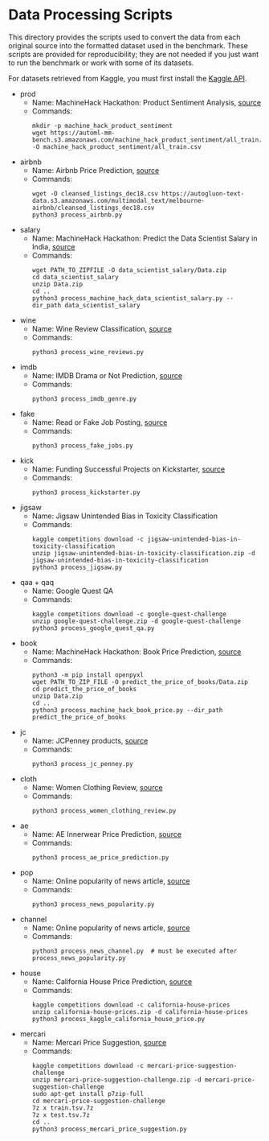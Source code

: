 # Data Processing Scripts

This directory provides the scripts used to convert the data from each original source into the formatted dataset used in the benchmark. 
These scripts are provided for reproducibility; they are not needed if you just want to run the benchmark or work with some of its datasets. 

For datasets retrieved from Kaggle, you must first install the [Kaggle API](https://www.kaggle.com/docs/api). 


- prod 
  - Name: MachineHack Hackathon: Product Sentiment Analysis, [source](https://www.machinehack.com/hackathons/product_sentiment_classification_weekend_hackathon_19/overview)
  - Commands:
    ```
    mkdir -p machine_hack_product_sentiment
    wget https://automl-mm-bench.s3.amazonaws.com/machine_hack_product_sentiment/all_train.csv -O machine_hack_product_sentiment/all_train.csv
    ```
- airbnb
  - Name: Airbnb Price Prediction, [source](https://www.kaggle.com/tylerx/melbourne-airbnb-open-data)
  - Commands: 
    ```
    wget -O cleansed_listings_dec18.csv https://autogluon-text-data.s3.amazonaws.com/multimodal_text/melbourne-airbnb/cleansed_listings_dec18.csv
    python3 process_airbnb.py
    ```
- salary
  - Name: MachineHack Hackathon: Predict the Data Scientist Salary in India, [source](https://machinehack.com/hackathons/predict_the_data_scientists_salary_in_india_hackathon/overview)
  - Commands:
    ```
    wget PATH_TO_ZIPFILE -O data_scientist_salary/Data.zip
    cd data_scientist_salary
    unzip Data.zip
    cd ..
    python3 process_machine_hack_data_scientist_salary.py --dir_path data_scientist_salary
    ```
- wine
  - Name: Wine Review Classification, [source](https://www.kaggle.com/zynicide/wine-reviews)
  - Commands:
    ```
    python3 process_wine_reviews.py 
    ```
- imdb
  - Name: IMDB Drama or Not Prediction, [source](https://www.kaggle.com/PromptCloudHQ/imdb-data)
  - Commands:
    ```
    python3 process_imdb_genre.py
    ```
- fake
  - Name: Read or Fake Job Posting, [source](https://www.kaggle.com/shivamb/real-or-fake-fake-job-posting-prediction)
  - Commands:
    ```
    python3 process_fake_jobs.py
    ```
- kick
  - Name: Funding Successful Projects on Kickstarter, [source](https://www.kaggle.com/codename007/funding-successful-projects)
  - Commands:
    ```
    python3 process_kickstarter.py
    ```
- jigsaw
  - Name: Jigsaw Unintended Bias in Toxicity Classification
  - Commands:
    ```
    kaggle competitions download -c jigsaw-unintended-bias-in-toxicity-classification
    unzip jigsaw-unintended-bias-in-toxicity-classification.zip -d jigsaw-unintended-bias-in-toxicity-classification
    python3 process_jigsaw.py
    ```
- qaa + qaq
  - Name: Google Quest QA
  - Commands:
    ```
    kaggle competitions download -c google-quest-challenge
    unzip google-quest-challenge.zip -d google-quest-challenge
    python3 process_google_quest_qa.py
    ```
- book
  - Name: MachineHack Hackathon: Book Price Prediction, [source](https://machinehack.com/hackathons/predict_the_price_of_books/overview)
  - Commands:
    ```
    python3 -m pip install openpyxl
    wget PATH_TO_ZIP_FILE -O predict_the_price_of_books/Data.zip
    cd predict_the_price_of_books
    unzip Data.zip
    cd ..
    python3 process_machine_hack_book_price.py --dir_path predict_the_price_of_books
    ```
- jc
  - Name: JCPenney products, [source](https://www.kaggle.com/PromptCloudHQ/all-jc-penny-products)
  - Commands:
    ```
    python3 process_jc_penney.py
    ```
- cloth
  - Name: Women Clothing Review, [source](https://www.kaggle.com/nicapotato/womens-ecommerce-clothing-reviews)
  - Commands: 
    ```
    python3 process_women_clothing_review.py
    ```
- ae
  - Name: AE Innerwear Price Prediction, [source](https://www.kaggle.com/PromptCloudHQ/innerwear-data-from-victorias-secret-and-others) 
  - Commands:
    ```
    python3 process_ae_price_prediction.py
    ```
- pop
  - Name: Online popularity of news article, [source](https://archive.ics.uci.edu/ml/datasets/online+news+popularity)
  - Commands:
    ```
    python3 process_news_popularity.py
    ```
- channel
  - Name: Online popularity of news article, [source](https://archive.ics.uci.edu/ml/datasets/online+news+popularity)
  - Commands:
    ```
    python3 process_news_channel.py  # must be executed after process_news_popularity.py 
    ```
- house
  - Name: California House Price Prediction, [source](https://www.kaggle.com/c/california-house-prices)
  - Commands:
    ```
    kaggle competitions download -c california-house-prices
    unzip california-house-prices.zip -d california-house-prices
    python3 process_kaggle_california_house_price.py
    ```
- mercari
  - Name: Mercari Price Suggestion, [source](https://www.kaggle.com/c/mercari-price-suggestion-challenge/data)
  - Commands:
    ```
    kaggle competitions download -c mercari-price-suggestion-challenge
    unzip mercari-price-suggestion-challenge.zip -d mercari-price-suggestion-challenge
    sudo apt-get install p7zip-full
    cd mercari-price-suggestion-challenge
    7z x train.tsv.7z
    7z x test.tsv.7z
    cd ..
    python3 process_mercari_price_suggestion.py
    ```

